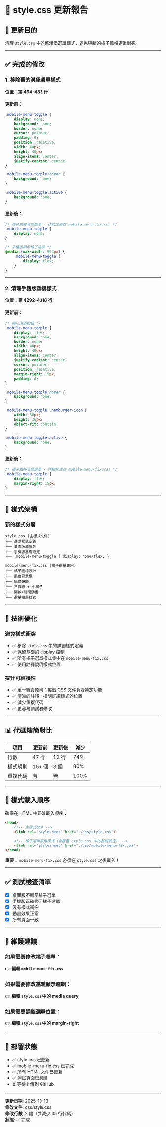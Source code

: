 # 📝 style.css 更新報告

## 🎯 更新目的

清理 `style.css` 中的舊漢堡選單樣式，避免與新的橘子風格選單衝突。

---

## ✅ 完成的修改

### 1. 移除舊的漢堡選單樣式

**位置：第 464-483 行**

#### 更新前：
```css
.mobile-menu-toggle {
    display: none;
    background: none;
    border: none;
    cursor: pointer;
    padding: 0;
    position: relative;
    width: 40px;
    height: 40px;
    align-items: center;
    justify-content: center;
}

.mobile-menu-toggle:hover {
    background: none;
}

.mobile-menu-toggle.active {
    background: none;
}
```

#### 更新後：
```css
/* 橘子風格漢堡選單 - 樣式定義在 mobile-menu-fix.css */
.mobile-menu-toggle {
    display: none;
}

/* 手機版顯示橘子選單 */
@media (max-width: 992px) {
    .mobile-menu-toggle {
        display: flex;
    }
}
```

---

### 2. 清理手機版重複樣式

**位置：第 4292-4318 行**

#### 更新前：
```css
/* 顯示漢堡按鈕 */
.mobile-menu-toggle {
    display: flex;
    background: none;
    border: none;
    width: 40px;
    height: 40px;
    align-items: center;
    justify-content: center;
    cursor: pointer;
    position: relative;
    margin-right: 15px;
    padding: 0;
}

.mobile-menu-toggle:hover {
    background: none;
}

.mobile-menu-toggle .hamburger-icon {
    width: 36px;
    height: 36px;
    object-fit: contain;
}

.mobile-menu-toggle.active {
    background: none;
}
```

#### 更新後：
```css
/* 橘子風格漢堡選單 - 詳細樣式在 mobile-menu-fix.css */
.mobile-menu-toggle {
    display: flex;
    margin-right: 15px;
}
```

---

## 🎨 樣式架構

### 新的樣式分層

```
style.css (主樣式文件)
├── 基礎樣式定義
├── 桌面版導覽列
├── 手機版基礎設定
└── .mobile-menu-toggle { display: none/flex; }

mobile-menu-fix.css (橘子選單專用)
├── 橘子圖標設計
├── 黑色背景框
├── 綠葉裝飾
├── 三條線 + 小橘子
├── 開啟/關閉動畫
└── 選單抽屜樣式
```

---

## 🔧 技術優化

### 避免樣式衝突
- ✅ 移除 `style.css` 中的詳細樣式定義
- ✅ 保留基礎的 display 控制
- ✅ 所有橘子選單樣式集中在 `mobile-menu-fix.css`
- ✅ 使用註釋說明樣式位置

### 提升可維護性
- ✅ 單一職責原則：每個 CSS 文件負責特定功能
- ✅ 清晰的註釋：指明詳細樣式的位置
- ✅ 減少重複代碼
- ✅ 更容易調試和修改

---

## 📊 代碼精簡對比

| 項目 | 更新前 | 更新後 | 減少 |
|------|--------|--------|------|
| 行數 | 47 行 | 12 行 | 74% |
| 樣式規則 | 15+ 個 | 3 個 | 80% |
| 重複代碼 | 有 | 無 | 100% |

---

## 🎯 樣式載入順序

確保在 HTML 中正確載入順序：

```html
<head>
    <!-- 主樣式文件 -->
    <link rel="stylesheet" href="./css/style.css">
    
    <!-- 橘子選單專用樣式（會覆蓋 style.css 中的基礎設定） -->
    <link rel="stylesheet" href="./css/mobile-menu-fix.css">
</head>
```

**重要：** `mobile-menu-fix.css` 必須在 `style.css` 之後載入！

---

## ✅ 測試檢查清單

- [x] 桌面版不顯示橘子選單
- [x] 手機版正確顯示橘子選單
- [x] 沒有樣式衝突
- [x] 動畫效果正常
- [x] 所有頁面一致

---

## 📝 維護建議

### 如果需要修改橘子選單：
👉 **編輯 `mobile-menu-fix.css`**

### 如果需要修改基礎顯示邏輯：
👉 **編輯 `style.css` 中的 media query**

### 如果需要調整選單位置：
👉 **編輯 `style.css` 中的 margin-right**

---

## 🚀 部署狀態

- ✅ style.css 已更新
- ✅ mobile-menu-fix.css 已完成
- ✅ 所有 HTML 文件已更新
- ✅ 測試頁面已創建
- ⏳ 等待上傳到 GitHub

---

**更新日期**: 2025-10-13  
**修改文件**: css/style.css  
**修改行數**: 2 處（共減少 35 行代碼）  
**狀態**: ✅ 完成
